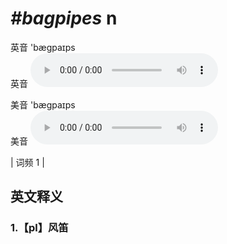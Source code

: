 # ***\#bagpipes*** n
英音 'bæɡpaɪps  
英音
<audio src="./media/bagpipes1_AAC.aac" controls="controls"></audio>

美音 'bæɡpaɪps  
美音
<audio src="./media/bagpipes2_AAC.aac" controls="controls"></audio>



| 词频 1 |  

英文释义
---
### 1.**【pl】风笛**  


